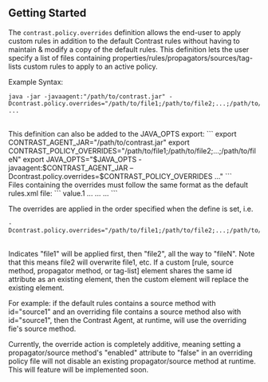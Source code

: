 <!--
title: "Advanced Rules Customization - Introduction"
description: "Introduction to Customizing Rules"
-->

## Getting Started
The ```contrast.policy.overrides``` definition allows the end-user to apply custom rules in addition to the default Contrast rules without having to maintain & modify a copy of the default rules. This definition lets the user specify a list of files containing properties/rules/propagators/sources/tag-lists custom rules to apply to an active policy.

Example Syntax:
```
java -jar -javaagent:"/path/to/contrast.jar" -Dcontrast.policy.overrides="/path/to/file1;/path/to/file2;...;/path/to/fileN" ...
```
<br>
This definition can also be added to the JAVA_OPTS export:
```
export CONTRAST_AGENT_JAR="/path/to/contrast.jar"
export CONTRAST_POLICY_OVERRIDES="/path/to/file1;/path/to/file2;...;/path/to/fileN"
export JAVA_OPTS="$JAVA_OPTS -javaagent:$CONTRAST_AGENT_JAR –Dcontrast.policy.overrides=$CONTRAST_POLICY_OVERRIDES ..."
```
<br>
Files containing the overrides must follow the same format as the default rules.xml file:
```
<?xml version="1.0" encoding="UTF-8"?>
<policies>
	<policy>
        <org-packages/>
        <properties>
        	<property.to.add.or.override>value.1</property.to.add.or.override>
        </properties>
        <propagators>
            <method id="propagator.id.to.add.or.override" deep="false" enabled="true" scoped="true" signature="..." type="P2R"/>
	</propagators>
        <rules>
        	<rule id="rule.to.add.or.override" service-level="Business" level="high" enabled="true">
				...
	       	</rule>
        </rules>
        <sources>
            <dynamic-sources>
                <dynamic-source id="dynamic-source.to.add.or.override" includeStatic="false">
					...
                </dynamic-source>
            </dynamic-sources>
            <method id="source.to.add.or.override" enabled="true" name="sourceName" signature="..." tags="cross-site"/>
        </sources>
        <tag-lists>
            <tag-list id="tag-list.to.add.or.override" name="Base64 decoding" tags="base64-decoded">
                ...
            </tag-list>
        </tag-lists>   
    </policy>
</policies>
``` 
<br>

The overrides are applied in the order specified when the define is set, i.e.
```
-Dcontrast.policy.overrides="/path/to/file1;/path/to/file2;...;/path/to/fileN"
```
<br>
Indicates "file1" will be applied first, then "file2", all the way to "fileN". Note that this means file2 will overwrite file1, etc. 
If a custom [rule, source method, propagator method, or tag-list] element shares the same id attribute as an existing element, then the custom element will replace the existing element.

For example: if the default rules contains a source method with id="source1" and an overriding file contains a source method also with id="source1", then the Contrast Agent, at runtime, will use the overriding fie's source method.

Currently, the override action is completely additive, meaning setting a propagator/source method's "enabled" attribute to "false" in an overriding policy file will not disable an existing propagator/source method at runtime. This will feature will be implemented soon. 
